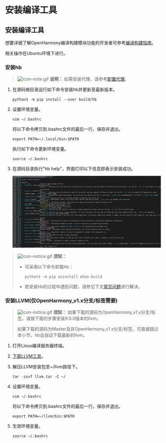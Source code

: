 # 安装编译工具


## 安装编译工具

想要详细了解OpenHarmony编译构建模块功能的开发者可参考[编译构建指南](../subsystems/subsys-build-all.md)。

相关操作在Ubuntu环境下进行。


### 安装hb

> ![icon-note.gif](public_sys-resources/icon-note.gif) **说明：**
> 如需安装代理，请参考[配置代理](quickstart-pkg-common-proxy.md)。

1. 在源码根目录运行如下命令安装hb并更新至最新版本。
     
   ```shell
   python3 -m pip install --user build/hb
   ```

2. 设置环境变量。
     
   ```shell
   vim ~/.bashrc
   ```

   将以下命令拷贝到.bashrc文件的最后一行，保存并退出。
     
   ```shell
   export PATH=~/.local/bin:$PATH
   ```

   执行如下命令更新环境变量。
     
   ```shell
   source ~/.bashrc
   ```

3. 在源码目录执行"hb help"，界面打印以下信息即表示安装成功。
     
   ![hb_help](figures/hb_help.png)


> ![icon-notice.gif](public_sys-resources/icon-notice.gif) **须知：**
> - 可采用以下命令卸载hb：
>     
>   ```shell
>   python3 -m pip uninstall ohos-build   
>   ```
> 
> - 若安装hb的过程中遇到问题，请参见下文[常见问题](quickstart-pkg-common-hberr.md)进行解决。


### 安装LLVM(仅OpenHarmony_v1.x分支/标签需要)

> ![icon-notice.gif](public_sys-resources/icon-notice.gif) **须知：**
> 如果下载的源码为OpenHarmony_v1.x分支/标签，请按下面的步骤安装9.0.0版本的llvm。
> 
> 如果下载的源码为Master及非OpenHarmony_v1.x分支/标签，可直接跳过本小节，hb会自动下载最新的llvm。

1. 打开Linux编译服务器终端。

2. [下载LLVM工具](https://repo.huaweicloud.com/harmonyos/compiler/clang/9.0.0-36191/linux/llvm-linux-9.0.0-36191.tar)。

3. 解压LLVM安装包至~/llvm路径下。
     
   ```shell
   tar -zxvf llvm.tar -C ~/
   ```

4. 设置环境变量。
     
   ```shell
   vim ~/.bashrc
   ```

   将以下命令拷贝到.bashrc文件的最后一行，保存并退出。

     
   ```shell
   export PATH=~/llvm/bin:$PATH
   ```

5. 生效环境变量。
     
   ```shell
   source ~/.bashrc
   ```

